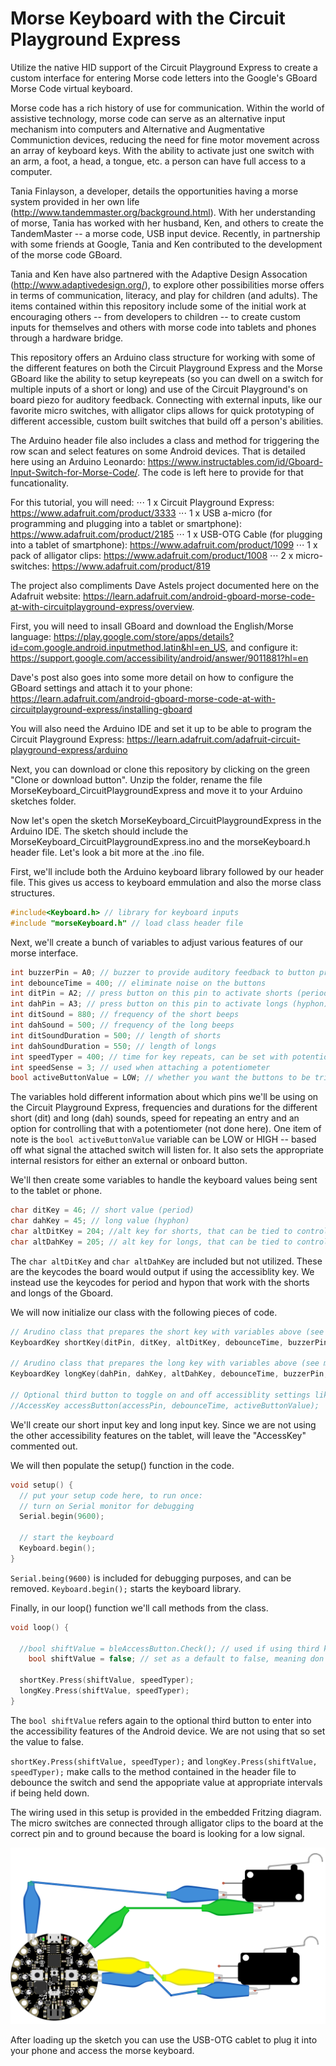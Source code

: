 # Morse Keyboard with the Circuit Playground Express

Utilize the native HID support of the Circuit Playground Express to create a custom interface for entering Morse code letters into the Google's GBoard Morse Code virtual keyboard.

Morse code has a rich history of use for communication.  Within the world of assistive technology, morse code can serve as an alternative input mechanism into computers and Alternative and Augmentative Communiction devices, reducing the need for fine motor movement across an array of keyboard keys.  With the ability to activate just one switch with an arm, a foot, a head, a tongue, etc. a person can have full access to a computer.

Tania Finlayson, a developer, details the opportunities having a morse system provided in her own life (http://www.tandemmaster.org/background.html).  With her understanding of morse, Tania has worked with her husband, Ken, and others to create the TandemMaster -- a morse code, USB input device.  Recently, in partnership with some friends at Google, Tania and Ken contributed to the development of the morse code GBoard.

Tania and Ken have also partnered with the Adaptive Design Assocation (http://www.adaptivedesign.org/), to explore other possibilities morse offers in terms of communication, literacy, and play for children (and adults).  The items contained within this repository include some of the initial work at encouraging others -- from developers to children -- to create custom inputs for themselves and others with morse code into tablets and phones through a hardware bridge.

This repository offers an Arduino class structure for working with some of the different features on both the Circuit Playground Express and the Morse GBoard like the ability to setup keyrepeats (so you can dwell on a switch for multiple inputs of a short or long) and use of the Circuit Playground's on board piezo for auditory feedback.  Connecting with external inputs, like our favorite micro switches, with alligator clips allows for quick prototyping of different accessible, custom built switches that build off a person's abilities.

The Arduino header file also includes a class and method for triggering the row scan and select features on some Android devices.  That is detailed here using an Arduino Leonardo: https://www.instructables.com/id/Gboard-Input-Switch-for-Morse-Code/.  The code is left here to provide for that funcationality.

For this tutorial, you will need:
⋅⋅⋅ 1 x Circuit Playground Express: https://www.adafruit.com/product/3333
⋅⋅⋅ 1 x USB a-micro (for programming and plugging into a tablet or smartphone): https://www.adafruit.com/product/2185
⋅⋅⋅ 1 x USB-OTG Cable (for plugging into a tablet of smartphone): https://www.adafruit.com/product/1099
⋅⋅⋅ 1 x pack of alligator clips: https://www.adafruit.com/product/1008
⋅⋅⋅ 2 x micro-switches: https://www.adafruit.com/product/819

The project also compliments Dave Astels project documented here on the Adafruit website: https://learn.adafruit.com/android-gboard-morse-code-at-with-circuitplayground-express/overview.

First, you will need to insall GBoard and download the English/Morse language: https://play.google.com/store/apps/details?id=com.google.android.inputmethod.latin&hl=en_US, and configure it: https://support.google.com/accessibility/android/answer/9011881?hl=en

Dave's post also goes into some more detail on how to configure the GBoard settings and attach it to your phone: https://learn.adafruit.com/android-gboard-morse-code-at-with-circuitplayground-express/installing-gboard

You will also need the Arduino IDE and set it up to be able to program the Circuit Playground Express: https://learn.adafruit.com/adafruit-circuit-playground-express/arduino

Next, you can download or clone this repository by clicking on the green "Clone or download button".  Unzip the folder, rename the file MorseKeyboard_CircuitPlaygroundExpress and move it to your Arduino sketches folder.

Now let's open the sketch MorseKeyboard_CircuitPlaygroundExpress in the Arduino IDE.  The sketch should include the MorseKeyboard_CircuitPlaygroundExpress.ino and the morseKeyboard.h header file.  Let's look a bit more at the .ino file.

First, we'll include both the Arduino keyboard library followed by our header file.  This gives us access to keyboard emmulation and also the morse class structures.

```C++
#include<Keyboard.h> // library for keyboard inputs
#include "morseKeyboard.h" // load class header file
```

Next, we'll create a bunch of variables to adjust various features of our morse interface.

```C++
int buzzerPin = A0; // buzzer to provide auditory feedback to button presses
int debounceTime = 400; // eliminate noise on the buttons
int ditPin = A2; // press button on this pin to activate shorts (period)
int dahPin = A3; // press button on this pin to activate longs (hyphon)
int ditSound = 880; // frequency of the short beeps
int dahSound = 500; // frequency of the long beeps
int ditSoundDuration = 500; // length of shorts
int dahSoundDuration = 550; // length of longs
int speedTyper = 400; // time for key repeats, can be set with potentiometer
int speedSense = 3; // used when attaching a potentiometer
bool activeButtonValue = LOW; // whether you want the buttons to be triggered on low or high signal, also changes the internal resistors
```

The variables hold different information about which pins we'll be using on the Circuit Playground Express, frequencies and durations for the different short (dit) and long (dah) sounds, speed for repeating an entry and an option for controlling that with a potentiometer (not done here).  One item of note is the `bool activeButtonValue` variable can be LOW or HIGH -- based off what signal the attached switch will listen for.  It also sets the appropriate internal resistors for either an external or onboard button.

We'll then create some variables to handle the keyboard values being sent to the tablet or phone.

```C++
char ditKey = 46; // short value (period)
char dahKey = 45; // long value (hyphon)
char altDitKey = 204; //alt key for shorts, that can be tied to controlling row scanning
char altDahKey = 205; // alt key for longs, that can be tied to controlling row scanning
```

The `char altDitKey` and `char altDahKey` are included but not utilized.  These are the keycodes the board would output if using the accessiblity key.  We instead use the keycodes for period and hypon that work with the shorts and longs of the Gboard.

We will now initialize our class with the following pieces of code.

```C++
// Arudino class that prepares the short key with variables above (see morseKeyboard.h)
KeyboardKey shortKey(ditPin, ditKey, altDitKey, debounceTime, buzzerPin, ditSound, ditSoundDuration, activeButtonValue);

// Arudino class that prepares the long key with variables above (see morseKeyboard.h)
KeyboardKey longKey(dahPin, dahKey, altDahKey, debounceTime, buzzerPin, dahSound, dahSoundDuration, activeButtonValue);

// Optional third button to toggle on and off accessiblity settings like row scanning (tested on Samsung)
//AccessKey accessButton(accessPin, debounceTime, activeButtonValue);
```
We'll create our short input key and long input key.  Since we are not using the other accessibility features on the tablet, will leave the "AccessKey" commented out.

We will then populate the setup() function in the code.

```C++
void setup() {
  // put your setup code here, to run once:
  // turn on Serial monitor for debugging
  Serial.begin(9600);

  // start the keyboard
  Keyboard.begin();
}
```
`Serial.being(9600)` is included for debugging purposes, and can be removed.  `Keyboard.begin();` starts the keyboard library.

Finally, in our loop() function we'll call methods from the class.

```C++
void loop() {

  //bool shiftValue = bleAccessButton.Check(); // used if using third key
    bool shiftValue = false; // set as a default to false, meaning don't use alternate values
    
  shortKey.Press(shiftValue, speedTyper);
  longKey.Press(shiftValue, speedTyper);
}
```
The `bool shiftValue` refers again to the optional third button to enter into the accessibility features of the Android device.  We are not using that so set the value to false.

`shortKey.Press(shiftValue, speedTyper);` and `longKey.Press(shiftValue, speedTyper);` make calls to the method contained in the header file to debounce the switch and send the appopriate value at appropriate intervals if being held down.

The wiring used in this setup is provided in the embedded Fritzing diagram.  The micro switches are connected through alligator clips to the board at the correct pin and to ground because the board is looking for a low signal.

![The circular Circuit Playground Express has 1 aligator clip connected to A3, 1 alligator clip connected A2 and the ends of each respective clip connected to different micro switch. Each switch also has a alligator clip going from to ground on the Circuit Playground](https://github.com/AdaptiveDesignAssociation/MorseKeyboard__CircuitPlaygroundExpress/blob/master/Morse_Interface_Diagram.png "Circuit Playground Express Morse Interface")

After loading up the sketch you can use the USB-OTG cablet to plug it into your phone and access the morse keyboard.
